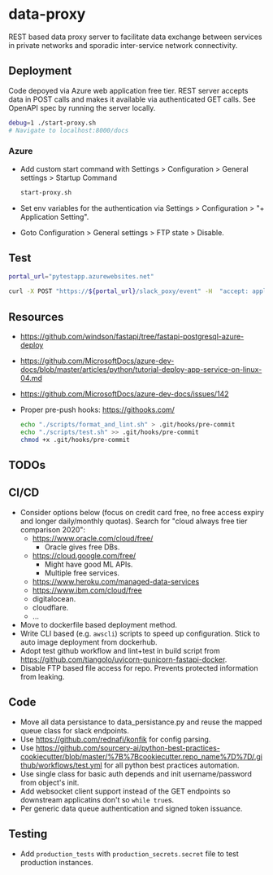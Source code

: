 # data-proxy

REST based data proxy server to facilitate data exchange between services in private networks and sporadic inter-service network connectivity.

## Deployment

Code depoyed via Azure web application free tier. REST server accepts data in POST calls and makes it available via authenticated GET calls. See OpenAPI spec by running the server locally.

```bash
debug=1 ./start-proxy.sh
# Navigate to localhost:8000/docs
```

### Azure

- Add custom start command with Settings > Configuration > General settings > Startup Command

  ```bash
  start-proxy.sh
  ```

- Set env variables for the authentication via Settings > Configuration > "+ Application Setting".
- Goto Configuration > General settings > FTP state > Disable.

## Test

```bash
portal_url="pytestapp.azurewebsites.net"

curl -X POST "https://${portal_url}/slack_poxy/event" -H  "accept: application/json" -H  "Content-Type: application/json" -d "{\"token\":\"errteddt\",\"team_id\":\"T061EG9RZ\",\"api_app_id\":\"A0FFV41KK\",\"event\":{\"type\":\"reaction_added\",\"user\":\"U061F1EUR\",\"item\":{\"type\":\"message\",\"channel\":\"C061EG9SL\",\"ts\":\"1464196127.000002\"},\"reaction\":\"slightly_smiling_face\",\"item_user\":\"U0M4RL1NY\",\"event_ts\":\"1465244570.336841\"},\"type\":\"event_callback\",\"authed_users\":[\"U061F7AUR\"],\"authorizations\":{\"enterprise_id\":\"E12345\",\"team_id\":\"T12345\",\"user_id\":\"U12345\",\"is_bot\":false},\"event_id\":\"Ev9UQ52YNA\",\"event_context\":\"EC12345\",\"event_time\":1234567890}"
```

## Resources

- <https://github.com/windson/fastapi/tree/fastapi-postgresql-azure-deploy>
- <https://github.com/MicrosoftDocs/azure-dev-docs/blob/master/articles/python/tutorial-deploy-app-service-on-linux-04.md>
- <https://github.com/MicrosoftDocs/azure-dev-docs/issues/142>
- Proper pre-push hooks: <https://githooks.com/>

  ```bash
  echo "./scripts/format_and_lint.sh" > .git/hooks/pre-commit
  echo "./scripts/test.sh" >> .git/hooks/pre-commit
  chmod +x .git/hooks/pre-commit
  ```

## TODOs

## CI/CD

- Consider options below (focus on credit card free, no free access expiry and longer daily/monthly quotas). Search for "cloud always free tier comparison 2020":
  - <https://www.oracle.com/cloud/free/>
    - Oracle gives free DBs.
  - <https://cloud.google.com/free/>
    - Might have good ML APIs.
    - Multiple free services.
  - <https://www.heroku.com/managed-data-services>
  - <https://www.ibm.com/cloud/free>
  - digitalocean.
  - cloudflare.
  - ...
- Move to dockerfile based deployment method.
- Write CLI based (e.g. `awscli`) scripts to speed up configuration. Stick to auto image deployment from dockerhub.
- Adopt test github workflow and lint+test in build script from <https://github.com/tiangolo/uvicorn-gunicorn-fastapi-docker>.
- Disable FTP based file access for repo. Prevents protected information from leaking.

## Code

- Move all data persistance to data_persistance.py and reuse the mapped queue class for slack endpoints.
- Use <https://github.com/rednafi/konfik> for config parsing.
- Use <https://github.com/sourcery-ai/python-best-practices-cookiecutter/blob/master/%7B%7Bcookiecutter.repo_name%7D%7D/.github/workflows/test.yml> for all python best practices automation.
- Use single class for basic auth depends and init username/password from object's init.
- Add websocket client support instead of the GET endpoints so downstream applicatins don't so `while true`s.
- Per generic data queue authentication and signed token issuance.

## Testing

- Add `production_tests` with `production_secrets.secret` file to test production instances.
